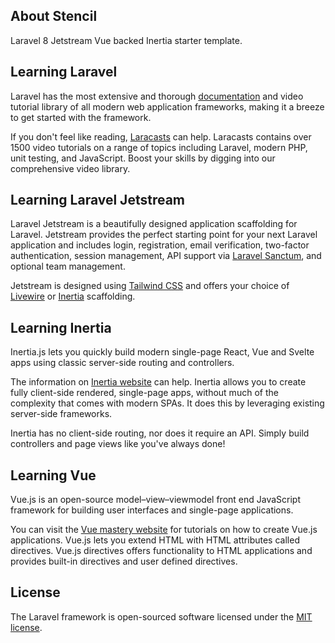 ## About Stencil

Laravel 8 Jetstream Vue backed Inertia starter template.

## Learning Laravel

Laravel has the most extensive and thorough [documentation](https://laravel.com/docs) and video tutorial library of all modern web application frameworks, making it a breeze to get started with the framework.

If you don't feel like reading, [Laracasts](https://laracasts.com) can help. Laracasts contains over 1500 video tutorials on a range of topics including Laravel, modern PHP, unit testing, and JavaScript. Boost your skills by digging into our comprehensive video library.

## Learning Laravel Jetstream

Laravel Jetstream is a beautifully designed application scaffolding for Laravel. Jetstream provides the perfect starting point for your next Laravel application and includes login, registration, email verification, two-factor authentication, session management, API support via [Laravel Sanctum](https://github.com/laravel/sanctum), and optional team management.

Jetstream is designed using [Tailwind CSS](https://tailwindcss.com) and offers your choice of [Livewire](https://jetstream.laravel.com/2.x/stacks/livewire.html) or [Inertia](https://jetstream.laravel.com/2.x/stacks/inertia.html) scaffolding.

## Learning Inertia

Inertia.js lets you quickly build modern single-page React, Vue and Svelte apps using classic server-side routing and controllers.

The information on [Inertia website](https://inertiajs.com) can help. Inertia allows you to create fully client-side rendered, single-page apps, without much of the complexity that comes with modern SPAs. It does this by leveraging existing server-side frameworks.

Inertia has no client-side routing, nor does it require an API. Simply build controllers and page views like you've always done!

## Learning Vue

Vue.js is an open-source model–view–viewmodel front end JavaScript framework for building user interfaces and single-page applications.

You can visit the [Vue mastery website](https://www.vuemastery.com/) for tutorials on how to create Vue.js applications. Vue.js lets you extend HTML with HTML attributes called directives. Vue.js directives offers functionality to HTML applications and provides built-in directives and user defined directives.

## License

The Laravel framework is open-sourced software licensed under the [MIT license](https://opensource.org/licenses/MIT).
